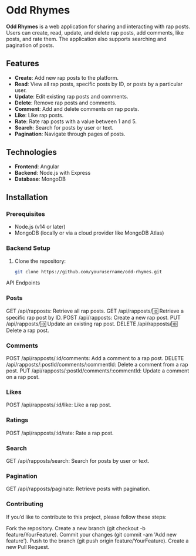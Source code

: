 # Odd Rhymes

**Odd Rhymes** is a web application for sharing and interacting with rap posts. Users can create, read, update, and delete rap posts, add comments, like posts, and rate them. The application also supports searching and pagination of posts.

## Features

- **Create**: Add new rap posts to the platform.
- **Read**: View all rap posts, specific posts by ID, or posts by a particular user.
- **Update**: Edit existing rap posts and comments.
- **Delete**: Remove rap posts and comments.
- **Comment**: Add and delete comments on rap posts.
- **Like**: Like rap posts.
- **Rate**: Rate rap posts with a value between 1 and 5.
- **Search**: Search for posts by user or text.
- **Pagination**: Navigate through pages of posts.

## Technologies

- **Frontend**: Angular
- **Backend**: Node.js with Express
- **Database**: MongoDB

## Installation

### Prerequisites

- Node.js (v14 or later)
- MongoDB (locally or via a cloud provider like MongoDB Atlas)

### Backend Setup

1. Clone the repository:

   ```sh
   git clone https://github.com/yourusername/odd-rhymes.git

API Endpoints

### Posts
GET /api/rapposts: Retrieve all rap posts.
GET /api/rapposts/:id: Retrieve a specific rap post by ID.
POST /api/rapposts: Create a new rap post.
PUT /api/rapposts/:id: Update an existing rap post.
DELETE /api/rapposts/:id: Delete a rap post.

### Comments
POST /api/rapposts/:id/comments: Add a comment to a rap post.
DELETE /api/rapposts/:postId/comments/:commentId: Delete a comment from a rap post.
PUT /api/rapposts/:postId/comments/:commentId: Update a comment on a rap post.

### Likes
POST /api/rapposts/:id/like: Like a rap post.

### Ratings
POST /api/rapposts/:id/rate: Rate a rap post.

### Search
GET /api/rapposts/search: Search for posts by user or text.

### Pagination
GET /api/rapposts/paginate: Retrieve posts with pagination.

### Contributing
If you’d like to contribute to this project, please follow these steps:

Fork the repository.
Create a new branch (git checkout -b feature/YourFeature).
Commit your changes (git commit -am 'Add new feature').
Push to the branch (git push origin feature/YourFeature).
Create a new Pull Request.
